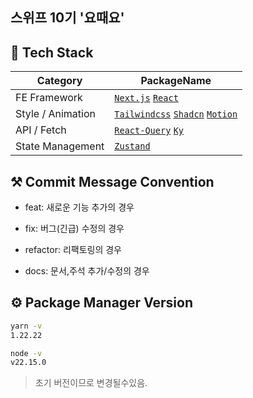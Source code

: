 ## 스위프 10기 '요때요'

## 🎉 Tech Stack

| Category | PackageName |
| --- | --- |
| FE Framework | [`Next.js`](https://nextjs.org/) [`React`](https://ko.react.dev/) |
| Style / Animation | [`Tailwindcss`](https://tailwindcss.com/) [`Shadcn`](https://ui.shadcn.com/) [`Motion`](https://motion.dev/) |
| API / Fetch | [`React-Query`](https://tanstack.com/query/latest/docs/framework/react/overview) [`Ky`](https://github.com/sindresorhus/ky) |
| State Management | [`Zustand`](https://zustand-demo.pmnd.rs/) |

## ⚒️ Commit Message Convention

- feat: 새로운 기능 추가의 경우

- fix: 버그(긴급) 수정의 경우

- refactor: 리팩토링의 경우

- docs: 문서,주석 추가/수정의 경우

## ⚙️ Package Manager Version

```bash
yarn -v
1.22.22

node -v
v22.15.0
```

> 초기 버전이므로 변경될수있음.
